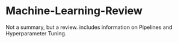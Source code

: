 # Machine-Learning-Review
Not a summary, but a review. includes information on Pipelines and Hyperparameter Tuning.
